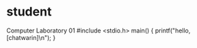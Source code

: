 # student
Computer Laboratory 01 
#include <stdio.h>
main()
{
    printf("hello, [chatwarin]\n");
}
